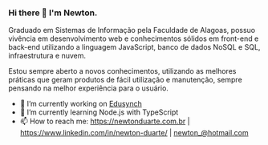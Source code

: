 ### Hi there 👋 I'm Newton.

Graduado em Sistemas de Informação pela Faculdade de Alagoas, possuo vivência em desenvolvimento web e conhecimentos sólidos em front-end e back-end utilizando a linguagem JavaScript, banco de dados NoSQL e SQL, infraestrutura e nuvem.

Estou sempre aberto a novos conhecimentos, utilizando as melhores práticas que geram produtos de fácil utilização e manutenção, sempre pensando na melhor experiência para o usuário.

- 🔭 I’m currently working on [Edusynch](https://edusynch.com)
- 🌱 I’m currently learning Node.js with TypeScript
- 📫 How to reach me: https://newtonduarte.com.br | https://www.linkedin.com/in/newton-duarte/ | newton_@hotmail.com

